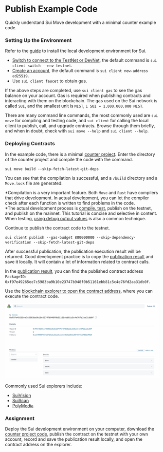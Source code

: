 # Publish Example Code

Quickly understand Sui Move development with a minimal counter example code.

### Setting Up the Environment

Refer to the [guide](https://docs.sui.io/guides/developer/getting-started) to install the local development environment for Sui.
- [Switch to connect to the TestNet or DevNet](https://docs.sui.io/guides/developer/getting-started/connect), the default command is `sui client switch --env testnet`.
- [Create an account](https://docs.sui.io/guides/developer/getting-started/get-address), the default command is `sui client new-address ed25519`.
- Use `sui client faucet` to obtain gas.

If the above steps are completed, use `sui client gas` to see the gas balance on your account. Gas is required when publishing contracts and interacting with them on the blockchain. The gas used on the Sui network is called `SUI`, and the smallest unit is `MIST`, `1 SUI = 1,000,000,000 MIST`.

There are many command line commands, the most commonly used are `sui move` for compiling and testing code, and `sui client` for calling the local client to publish, call, and upgrade contracts. Browse through them briefly, and when in doubt, check with `sui move --help` and `sui client --help`.

### Deploying Contracts

In the example code, there is a minimal [counter project](../example_projects/counter/).
Enter the directory of the counter project and compile the code with the command.

```
sui move build --skip-fetch-latest-git-deps
```
You can see that the compilation is successful, and a `/build` directory and a `Move.lock` file are generated.

*Compilation is a very important feature. Both `Move` and `Rust` have compilers that drive development. In actual development, you can let the compiler check after each function is written to find problems in the code.  
*The actual development process is [compile, test](https://docs.sui.io/guides/developer/first-app/build-test), publish on the testnet, and publish on the mainnet. This tutorial is concise and selective in content. When testing, [using debug output values](https://docs.sui.io/guides/developer/first-app/debug) is also a common technique.  

Continue to publish the contract code to the testnet.
```
sui client publish --gas-budget 800000000 --skip-dependency-verification --skip-fetch-latest-git-deps
```

After successful publication, the publication execution result will be returned. Good development practice is to copy the [publication result](../example_projects/counter/publish-record) and save it locally. It will contain a lot of information related to contract calls.

In the [publication result](../example_projects/counter/publish-record), you can find the published contract address `PackageID: 0xf97e49265ee7c5983ba9b10e23747b948f0b51161ebb81c5c4e76fd2aa31db0f`.

Use the [blockchain explorer to open the contract address](https://explorer.polymedia.app/object/0xf97e49265ee7c5983ba9b10e23747b948f0b51161ebb81c5c4e76fd2aa31db0f?network=testnet), where you can execute the contract code.

![explorer](../images/explorer01.png)

Commonly used Sui explorers include:
- [SuiVision](https://suivision.xyz/)
- [SuiScan](https://suiscan.xyz/)
- [PolyMedia](https://explorer.polymedia.app/)

### Assignment
Deploy the Sui development environment on your computer, download the [counter project code](../example_projects/counter/), publish the contract on the testnet with your own account, record and save the publication result locally, and open the contract address on the explorer.

